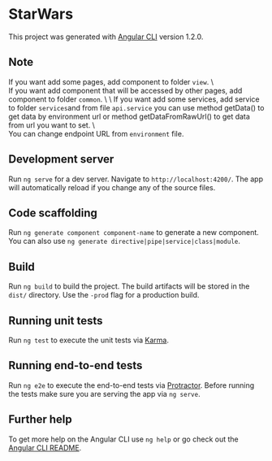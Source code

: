 # StarWars

This project was generated with [Angular CLI](https://github.com/angular/angular-cli) version 1.2.0.

## Note
If you want add some pages, add component to folder `view`. \ \
If you want add component that will be accessed by other pages, add component to folder `common`. \ \ 
If you want add some services, add service to folder `services`and from file `api.service` you can use method getData() to get data by environment url or method getDataFromRawUrl() to get data from url you want to set.  \ \
You can change endpoint URL from `environment` file. 

## Development server

Run `ng serve` for a dev server. Navigate to `http://localhost:4200/`. The app will automatically reload if you change any of the source files.

## Code scaffolding

Run `ng generate component component-name` to generate a new component. You can also use `ng generate directive|pipe|service|class|module`.

## Build

Run `ng build` to build the project. The build artifacts will be stored in the `dist/` directory. Use the `-prod` flag for a production build.

## Running unit tests

Run `ng test` to execute the unit tests via [Karma](https://karma-runner.github.io).

## Running end-to-end tests

Run `ng e2e` to execute the end-to-end tests via [Protractor](http://www.protractortest.org/).
Before running the tests make sure you are serving the app via `ng serve`.

## Further help

To get more help on the Angular CLI use `ng help` or go check out the [Angular CLI README](https://github.com/angular/angular-cli/blob/master/README.md).
